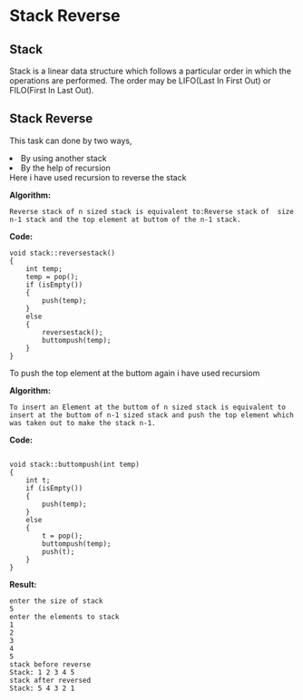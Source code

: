 #  Stack Reverse

##  Stack
Stack is a linear data structure which follows a particular order in which the operations are performed. The order may be LIFO(Last In First Out) or FILO(First In Last Out).

##  Stack Reverse
This task can done by two ways,
<li>By using another stack</li>
<li>By the help of recursion</li>
Here i have used recursion to reverse the stack

**Algorithm:**
```
Reverse stack of n sized stack is equivalent to:Reverse stack of  size n-1 stack and the top element at buttom of the n-1 stack.
```
**Code:**
```
void stack::reversestack()
{
    int temp;
    temp = pop();
    if (isEmpty())
    {
        push(temp);
    }
    else
    {
        reversestack();
        buttompush(temp);
    }
}
```
To push the top element at the buttom again i have used recursiom

**Algorithm:**
```
To insert an Element at the buttom of n sized stack is equivalent to insert at the buttom of n-1 sized stack and push the top element which was taken out to make the stack n-1.
```
**Code:**
```

void stack::buttompush(int temp)
{
    int t;
    if (isEmpty())
    {
        push(temp);
    }
    else
    {
        t = pop();
        buttompush(temp);
        push(t);
    }
}
```
**Result:**
```
enter the size of stack
5
enter the elements to stack
1
2
3
4
5
stack before reverse
Stack: 1 2 3 4 5    
stack after reversed
Stack: 5 4 3 2 1    
```



